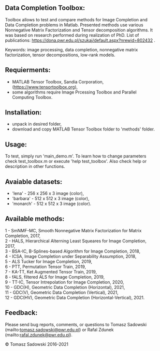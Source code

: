Data Completion Toolbox:
------------
Toolbox allows to test and compare methods for Image Completion and Data Completion problems in Matlab.
Presented methods use various Nonnegative Matrix Factorization and Tensor decomposition algorithms. 
It was based on research performed during realization of PhD. List of publications: https://dona.pwr.edu.pl/szukaj/default.aspx?nrewid=802432 . 

Keywords: image processing, data completion, nonnegative matrix factorization, tensor decompositions, low-rank models.

Requierments:
------------
- MATLAB Tensor Toolbox, Sandia Corporation, (https://www.tensortoolbox.org), 
- some algorithms require Image Prcessing Toolbox and Parallel Computing Toolbox.

Installation:
------------
- unpack in desired folder,
- download and copy MATLAB Tensor Toolbox folder to 'methods' folder. 

Usage:
------------
To test, simply run 'main_demo.m'. 
To learn how to change parameters check test_toolbox.m or execute 'help test_toolbox'. Also check help or description in other functions.

Avaiable datasets: 
------------
- 'lena' - 256 x 256 x 3 image (color),
- 'barbara' - 512 x 512 x 3 image (color),
- 'monarch' - 512 x 512 x 3 image (color).

Available methods:
------------  
1 - SmNMF-MC, Smooth Nonnegative Matrix Factorization for Matrix Completion, 2017,   
2 - HALS, Hierarchical Alterning Least Squeares for Image Completion, 2017,   
3 - BSA-IC, B-Splines-based Algorithm for Image Completion, 2018,   
4 - ICSA, Image Completion under Separability Assumption, 2018,   
5 - ALS Tucker for Image Completion, 2019,   
6 - PTT, Permutation Tensor Train, 2019,   
7 - KA-TT, Ket Augmented Tensor Train, 2019,    
8 - fALS, filtered ALS for Image Completion, 2019,   
9 - TT-IC, Tensor Intrepolation for Image Completion, 2020,   
10 - GDC(H), Geometric Data Completion (Horizontal), 2021,   
11 - GDC(V), Geometric Data Completion (Vertical), 2021,   
12 - GDC(HV), Geometric Data Completion (Horizontal-Vertical), 2021.

Feedback:
------------
Please send bug reports, comments, or questions to Tomasz Sadowski (mailto:tomasz.sadowski@pwr.edu.pl) or Rafal Zdunek (mailto:rafal.zdunek@pwr.edu.pl).


© Tomasz Sadowski 2016-2021
